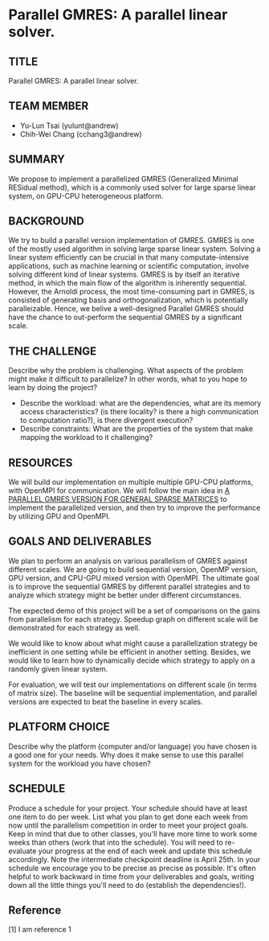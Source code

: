Parallel GMRES: A parallel linear solver.
============

## TITLE

Parallel GMRES: A parallel linear solver.

## TEAM MEMBER

- Yu-Lun Tsai (yulunt@andrew)
- Chih-Wei Chang (cchang3@andrew)

## SUMMARY

We propose to implement a parallelized GMRES (Generalized Minimal RESidual
method), which is a commonly used solver for large sparse linear system, on
GPU-CPU heterogeneous platform.

## BACKGROUND

We try to build a parallel version implementation of GMRES. GMRES is one of the
mostly used algorithm in solving large sparse linear system. Solving a linear
system efficiently can be crucial in that many computate-intensive applications,
such as machine learning or scientific computation, involve solving different
kind of linear systems. GMRES is by itself an iterative method, in which the
main flow of the algorithm is inherently sequential. However, the Arnoldi
process, the most time-consuming part in GMRES, is consisted of generating basis
and orthogonalization, which is potentially paralleizable. Hence, we belive a
well-designed Parallel GMRES should have the chance to out-perform the
sequential GMRES by a significant scale.

<!-- If your project involves accelerating a compute-intensive application, describe -->
<!-- the application or piece of the application you are going to implement in more -->
<!-- detail. This description need only be a few paragraphs. It might be helpful to -->
<!-- include a block diagram or pseudocode of the basic idea. An important detail is -->
<!-- what aspects of the problem might benefit from parallelism? and why? -->


## THE CHALLENGE

Describe why the problem is challenging. What aspects of the problem might make
it difficult to parallelize? In other words, what to you hope to learn by doing
the project?

- Describe the workload: what are the dependencies, what are its memory access
  characteristics? (is there locality? is there a high communication to
  computation ratio?), is there divergent execution?
- Describe constraints: What are the properties of the system that make mapping
  the workload to it challenging?

## RESOURCES

We will build our implementation on multiple multiple GPU-CPU platforms, with
OpenMPI for communication. We will follow the main idea in [A PARALLEL GMRES VERSION FOR GENERAL SPARSE MATRICES](https://www.irisa.fr/sage/jocelyne/publis/1990/etna-1995.pdf)
to implement the parallelized version, and then try to improve the performance
by utilizing GPU and OpenMPI.

## GOALS AND DELIVERABLES

We plan to perform an analysis on various parallelism of GMRES against different
scales. We are going to build sequential version, OpenMP version, GPU version,
and CPU-GPU mixed version with OpenMPI. The ultimate goal is to improve the
sequential GMRES by different parallel strategies and to analyze which strategy
might be better under different circumstances.

The expected demo of this project will be a set of comparisons on the gains from
parallelism for each strategy. Speedup graph on different scale will be
demonstrated for each strategy as well.

We would like to know about what might cause a parallelization strategy be
inefficient in one setting while be efficient in another setting. Besides, we
would like to learn how to dynamically decide which strategy to apply on a
randomly given linear system.

For evaluation, we will test our implementations on different scale (in terms of
matrix size). The baseline will be sequential implementation, and parallel versions
are expected to beat the baseline in every scales.

<!-- This is by far the most important section of the proposal: -->

<!-- - Separate your goals into what you PLAN TO ACHIEVE (what you believe you must -->
<!--   get done to have a successful project and get the grade you expect) and an -->
<!--   extra goal or two that you HOPE TO ACHIEVE if the project goes really well and -->
<!--   you get ahead of schedule. It may not be possible to state precise performance -->
<!--   goals at this time, but we encourage you be as precise as possible. If you do -->
<!--   state a goal, give some justification of why you think you can achieve it. -->
<!--   (e.g., I hope to speed up my starter code 10x, because if I did it would run -->
<!--   in real-time.) -->
<!-- - If applicable, describe the demo you plan to show at the parallelism -->
<!--   computation (will it be an interactive demo? will you show an output of the -->
<!--   program that is really neat? will you show speedup graphs?). Specifically, -->
<!--   what will you show us that will demonstrate you did a good job? -->
<!-- - If your project is an analysis project, what are you hoping to learn about the -->
<!--   workload or system being studied? What question(s) do you plan to answer in -->
<!--   your analysis? -->
<!-- - Systems project proposals should describe what the system will be capable of -->
<!--   and what performance is hoped to be achieved. -->
<!-- - IN GENERAL: Imagine that I didn't give you a grading script on assignments 2, -->
<!--   3, or 4. Imagine you did the entire assignment, made it as fast as you could, -->
<!--   and then turned it in. You wouldn't have any idea if you'd done a good job!!! -->
<!--   That's the situation you are in for the final project. And that's the -->
<!--   situation I'm in when grading your final project. As part of your project -->
<!--   plan, and ONE OF THE FIRST THINGS YOU SHOULD DO WHEN YOU GET STARTED WORKING -->
<!--   is implement the test harnesses and/or baseline "reference" implementations -->
<!--   for your project. Then, for the rest of your project you always have the -->
<!--   ability to run your optimized code and obtain a comparison. -->

## PLATFORM CHOICE
Describe why the platform (computer and/or language) you have chosen is a good
one for your needs. Why does it make sense to use this parallel system for the
workload you have chosen?

## SCHEDULE
Produce a schedule for your project. Your schedule should have at least one item
to do per week. List what you plan to get done each week from now until the
parallelism competition in order to meet your project goals. Keep in mind that
due to other classes, you'll have more time to work some weeks than others (work
that into the schedule). You will need to re-evaluate your progress at the end
of each week and update this schedule accordingly. Note the intermediate
checkpoint deadline is April 25th. In your schedule we encourage you to be
precise as precise as possible. It's often helpful to work backward in time from
your deliverables and goals, writing down all the little things you'll need to
do (establish the dependencies!).

## Reference

[1] I am reference 1

<!-- ## Welcome to GitHub Pages -->

<!-- You can use the [editor on GitHub](https://github.com/stormysun513/pcap-final/edit/gh-pages/README.md) to maintain and preview the content for your website in Markdown files. -->

<!-- Whenever you commit to this repository, GitHub Pages will run [Jekyll](https://jekyllrb.com/) to rebuild the pages in your site, from the content in your Markdown files. -->

<!-- ### Markdown -->

<!-- Markdown is a lightweight and easy-to-use syntax for styling your writing. It includes conventions for -->

<!-- ```markdown -->
<!-- Syntax highlighted code block -->

<!-- # Header 1 -->
<!-- ## Header 2 -->
<!-- ### Header 3 -->

<!-- - Bulleted -->
<!-- - List -->

<!-- 1. Numbered -->
<!-- 2. List -->

<!-- **Bold** and _Italic_ and `Code` text -->

<!-- [Link](url) and ![Image](src) -->
<!-- ``` -->

<!-- For more details see [GitHub Flavored Markdown](https://guides.github.com/features/mastering-markdown/). -->

<!-- ### Jekyll Themes -->

<!-- Your Pages site will use the layout and styles from the Jekyll theme you have selected in your [repository settings](https://github.com/stormysun513/pcap-final/settings). The name of this theme is saved in the Jekyll `_config.yml` configuration file. -->

<!-- ### Support or Contact -->

<!-- Having trouble with Pages? Check out our [documentation](https://help.github.com/categories/github-pages-basics/) or [contact support](https://github.com/contact) and we’ll help you sort it out. -->
